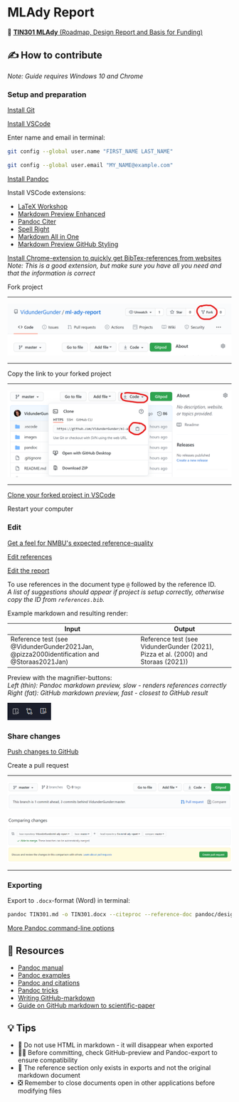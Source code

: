 # MLAdy Report

📄 [**TIN301 MLAdy** (Roadmap, Design Report and Basis for Funding)](TIN301.md)

## ✍ How to contribute

_Note: Guide requires Windows 10 and Chrome_

### Setup and preparation

[Install Git](https://git-scm.com/downloads)

[Install VSCode](https://code.visualstudio.com/)

Enter name and email in terminal:

```sh
git config --global user.name "FIRST_NAME LAST_NAME"
```
```sh
git config --global user.email "MY_NAME@example.com"
```

[Install Pandoc](https://pandoc.org/installing.html)

Install VSCode extensions:

- [LaTeX Workshop](https://marketplace.visualstudio.com/items?itemName=James-Yu.latex-workshop)
- [Markdown Preview Enhanced](https://marketplace.visualstudio.com/items?itemName=shd101wyy.markdown-preview-enhanced)
- [Pandoc Citer](https://marketplace.visualstudio.com/items?itemName=notZaki.pandocciter)
- [Spell Right](https://marketplace.visualstudio.com/items?itemName=ban.spellright)
- [Markdown All in One](https://marketplace.visualstudio.com/items?itemName=yzhang.markdown-all-in-one)
- [Markdown Preview GitHub Styling](https://marketplace.visualstudio.com/items?itemName=bierner.markdown-preview-github-styles)

[Install Chrome-extension to quickly get BibTex-references from websites](https://chrome.google.com/webstore/detail/bibitnow/bmnfikjlonhkoojjfddnlbinkkapmldg/related)  
_Note: This is a good extension, but make sure you have all you need and that the information is correct_

Fork project

---

![](images/fork.png)

---

Copy the link to your forked project

---

![](images/clone.png)

---

[Clone your forked project in VSCode](https://code.visualstudio.com/docs/editor/github#:~:text=Cloning%20a%20repository%23,you%20have%20no%20folder%20open)

Restart your computer

### Edit

[Get a feel for NMBU's expected reference-quality](https://www.nmbu.no/en/about-nmbu/library/write-and-cite/styles/examples-nmbu-style)  

[Edit references](pandoc/references.bib)

[Edit the report](TIN301.md)

To use references in the document type `@` followed by the reference ID.  
_A list of suggestions should appear if project is setup correctly, otherwise copy the ID from `references.bib`._

Example markdown and resulting render:

| Input | Output |
|---|---|
| Reference test (see \@VidunderGunder2021Jan, \@pizza2000identification and \@Storaas2021Jan) | Reference test (see VidunderGunder (2021), Pizza et al. (2000) and Storaas (2021)) |


Preview with the magnifier-buttons:  
_Left (thin): Pandoc markdown preview, slow - renders references correctly_  
_Right (fat): GitHub markdown preview, fast - closest to GitHub result_

![](images/preview-buttons.png)  

### Share changes

[Push changes to GitHub](https://zeroesandones.medium.com/how-to-commit-and-push-your-changes-to-your-github-repository-in-vscode-77a7a3d7dd02)

Create a pull request

---

![](images/pull-request.png)

![](images/pull-request-2.png)

---
### Exporting

Export to `.docx`-format (Word) in terminal:

```sh
pandoc TIN301.md -o TIN301.docx --citeproc --reference-doc pandoc/design.docx
```

[More Pandoc command-line options](https://pandoc.org/MANUAL.html#default-files)


## 📖 Resources

- [Pandoc manual](https://pandoc.org/MANUAL.html)
- [Pandoc examples](https://pandoc.org/demos.html)
- [Pandoc and citations](https://rmarkdown.rstudio.com/authoring_bibliographies_and_citations.html)
- [Pandoc tricks](https://github.com/jgm/pandoc/wiki/Pandoc-Tricks#from-markdown-to-markdown)
- [Writing GitHub-markdown](https://github.com/adam-p/markdown-here/wiki/Markdown-Cheatsheet)
- [Guide on GitHub markdown to scientific-paper](https://gist.github.com/maxogden/97190db73ac19fc6c1d9beee1a6e4fc8)

## 💡 Tips

- 🚫 Do not use HTML in markdown - it will disappear when exported
- 🕵️‍♂️ Before committing, check GitHub-preview and Pandoc-export to ensure compatibility
- 🧾 The reference section only exists in exports and not the original markdown document
- ❎ Remember to close documents open in other applications before modifying files
